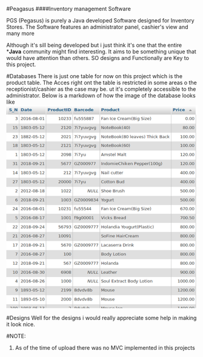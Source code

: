 #Peagasus
####Inventory management Software

PGS (Pegasus) is purely a Java developed Software designed  for Inventory Stores. The Software features an administrator panel, cashier's view and many more


Although it's sill being developed but i just think it's one that the entire ***Java** community might find interesting.
It aims to be something unique that would have attention than others. SO designs and Functionally  are Key to this project.

#Databases
There is just one table for now on this project which is the product table.
The Acces right ont the table is restricted in some areas o the receptionist/cashier as the case may be. ut it's completely accessible to the administrator.
Below is a markdown of how the image of the database looks like
![](./resource/githu.png)

#Designs
Well for the designs i would really appreciate some help in making it look nice.

#NOTE:
1) As of the time of upload there was no MVC implemented in this projects